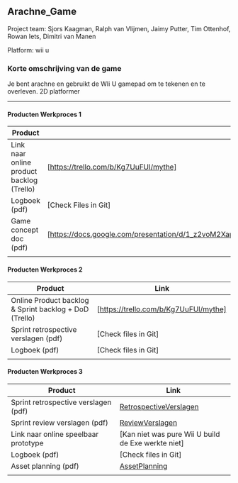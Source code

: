 ## Arachne_Game
Project team: Sjors Kaagman, Ralph van Vlijmen, Jaimy Putter, Tim Ottenhof, Rowan Iets, Dimitri van Manen 

Platform:
wii u

### Korte omschrijving van de game
Je bent arachne en gebruikt de WIi U gamepad om te tekenen en te overleven. 2D platformer

---
#### Producten Werkproces 1
| Product  | Link |
| ------ |  ------ |
| Link naar online product backlog (Trello) | [https://trello.com/b/Kg7UuFUl/mythe]
| Logboek (pdf)                             | [Check Files in Git]
| Game concept doc (pdf)                    | [https://docs.google.com/presentation/d/1_z2voM2XapvlNb24LVqxxuEiLzD8Y7DCOMYhweQHBFA/edit#slide=id.p]
|<img width=500/>|<img width=300/>|
   
#### Producten Werkproces 2
| Product  | Link |
| ------ |  ------ |
| Online Product backlog & Sprint backlog + DoD (Trello)    | [https://trello.com/b/Kg7UuFUl/mythe]
| Sprint retrospective verslagen (pdf)                      | [Check files in Git]
| Logboek (pdf)                                             | [Check files in Git]
|<img width=500/>|<img width=300/>|
   
#### Producten Werkproces 3
| Product  | Link |
| ------ |  ------ |
| Sprint retrospective verslagen (pdf)  | [RetrospectiveVerslagen]
| Sprint review verslagen (pdf)         | [ReviewVerslagen]
| Link naar online speelbaar prototype  | [Kan niet was pure Wii U build de Exe werkte niet]
| Logboek (pdf)                         | [Check files in Git]
| Asset planning (pdf)                  | [AssetPlanning]
|<img width=500/>|<img width=300/>|

   [Backlog]: <https://trello.com/b/hik72z4q/mythe-2019-voorbeeld-trello>
   [Logboek]: <https://github.com/BerendWeij/agp_inlever_template/blob/master/producten/logboek.pdf>
   [GameDesignDoc]: <https://github.com/BerendWeij/agp_inlever_template/blob/master/producten/GameDesignDoc.pdf>
   [RetrospectiveVerslagen]: <https://github.com/BerendWeij/agp_inlever_template/blob/master/producten/RetrospectiveVerslagen.pdf>
   [ReviewVerslagen]: <https://github.com/BerendWeij/agp_inlever_template/blob/master/producten/ReviewVerslagen.pdf>
   [Prototype]: <https://www.mijnmytheprototype.nl>
   [AssetPlanning]: <https://github.com/BerendWeij/agp_inlever_template/blob/master/producten/AssetPlanning.pdf>
   
